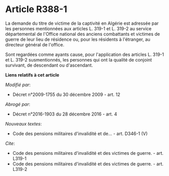 # Article R388-1

La demande du titre de victime de la captivité en Algérie est adressée par les personnes mentionnées aux articles L. 319-1 et
L. 319-2 au service départemental de l'Office national des anciens combattants et victimes de guerre de leur lieu de
résidence ou, pour les résidents à l'étranger, au directeur général de l'office. 

Sont regardées comme ayants cause, pour l'application des articles L. 319-1 et L. 319-2 susmentionnés, les personnes qui ont
la qualité de conjoint survivant, de descendant ou d'ascendant.

**Liens relatifs à cet article**

_Modifié par_:

  - Décret n°2009-1755 du 30 décembre 2009 - art. 12

_Abrogé par_:

  - Décret n°2016-1903 du 28 décembre 2016 - art. 4

_Nouveaux textes_:

  - Code des pensions militaires d'invalidité et de... - art. D346-1 (V)

_Cite_:

  - Code des pensions militaires d'invalidité et des victimes de guerre. - art. L319-1
  - Code des pensions militaires d'invalidité et des victimes de guerre. - art. L319-2

